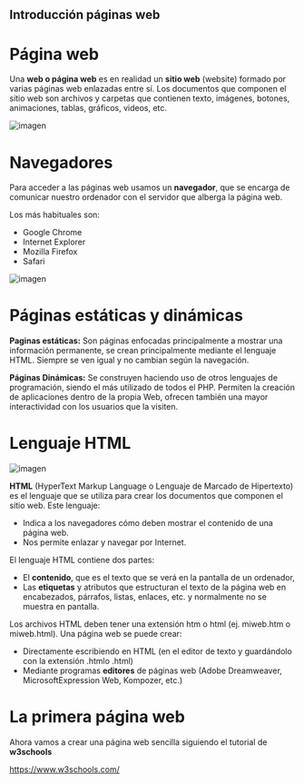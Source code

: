 ## Introducción páginas web

# Página web

Una **web o página web** es en realidad un **sitio web** (website) formado por varias páginas web enlazadas entre sí. Los documentos que componen el sitio web son archivos y carpetas que contienen texto, imágenes, botones, animaciones, tablas, gráficos, videos, etc.

![imagen](img/2019-09-16-08-32-35.png)

# Navegadores

Para acceder a las páginas web usamos un **navegador**, que se encarga de comunicar nuestro ordenador con el servidor que alberga la página web.

Los más habituales son:

- Google Chrome
- Internet Explorer
- Mozilla Firefox
- Safari

![imagen](img/2019-09-16-08-29-08.png)

# Páginas estáticas y dinámicas

**Paginas estáticas:** Son páginas enfocadas principalmente a mostrar una información permanente, se crean principalmente mediante el lenguaje HTML. Siempre se ven igual y no cambian según la navegación.

**Páginas Dinámicas:** Se construyen haciendo uso de otros lenguajes de programación, siendo el más utilizado de todos el PHP. Permiten la creación de aplicaciones dentro de la propia Web, ofrecen también una mayor interactividad con los usuarios que la visiten.

# Lenguaje HTML

![imagen](img/2019-09-16-08-30-55.png)

**HTML** (HyperText Markup Language o Lenguaje de Marcado de Hipertexto) es el lenguaje que se utiliza para crear los documentos que componen el sitio web. Este lenguaje:

- Indica a los navegadores cómo deben mostrar el contenido de una página web.
- Nos permite enlazar y navegar por Internet.

El lenguaje HTML contiene dos partes:

- El **contenido**, que es el texto que se verá en la pantalla de un ordenador,
- Las **etiquetas** y atributos que estructuran el texto de la página web en encabezados, párrafos, listas, enlaces, etc. y normalmente no se muestra en pantalla.

Los archivos HTML deben tener una extensión htm o html (ej. miweb.htm o miweb.html). Una página web se puede crear:

- Directamente escribiendo en HTML (en el editor de texto y guardándolo con la extensión .htmlo .html)
- Mediante programas **editores** de páginas web (Adobe Dreamweaver, MicrosoftExpression Web, Kompozer, etc.)

# La primera página web

Ahora vamos a crear una página web sencilla siguiendo el tutorial de **w3schools**

https://www.w3schools.com/
